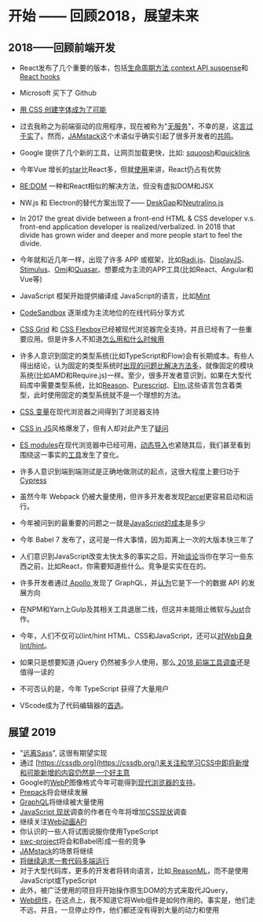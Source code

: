 # 开始 —— 回顾2018，展望未来

## 2018——回顾前端开发

- React发布了几个重要的版本，包括[生命周期方法](https://reactjs.org/blog/2018/03/29/react-v-16-3.html#component-lifecycle-changes),[context API](https://reactjs.org/blog/2018/03/29/react-v-16-3.html#official-context-api),[suspense](https://reactjs.org/docs/react-api.html#reactsuspense)和[React hooks](https://reactjs.org/docs/hooks-intro.html)

- Microsoft 买下了 Github
- [用 CSS 创建字体成为了可能](https://yusugomori.com/projects/css-sans/)
- 过去我称之为前端驱动的应用程序，现在被称为"[无服务](https://serverless.css-tricks.com/)"，不幸的是，这[言过于实](https://www.jeremydaly.com/stop-calling-everything-serverless/)了。然而，[JAMstack](https://jamstack.org/)这个术语似乎确实引起了很多开发者的[共鸣](https://jamstackconf.com/nyc/)。
- Google 提供了几个新的工具，让网页加载更快，比如: [squoosh](https://github.com/GoogleChromeLabs/squoosh/)和[quicklink](https://github.com/GoogleChromeLabs/quicklink)
- 今年Vue 增长的[star](https://risingstars.js.org/2018/en/#section-framework)比React多，但就[使用](https://www.npmjs.com/browse/depended)来讲，React仍占有优势
- [RE:DOM](https://github.com/redom/redom) 一种和React相似的解决方法，但没有虚拟DOM和JSX
- NW.js 和 Electron的替代方案出现了—— [DeskGap](https://deskgap.com/)和[Neutralino.js](https://neutralino.js.org/)
- In 2017 the great divide between a front-end HTML & CSS developer v.s. front-end application developer is realized/verbalized. In 2018 that divide has grown wider and deeper and more people start to feel the divide.
- 今年就和近几年一样，出现了许多 APP 或框架，比如[Radi.js](https://radi.js.org/)、[DisplayJS](https://display.js.org/)、[ Stimulus](https://stimulusjs.org/)、[Omi](https://github.com/Tencent/omi)和[Quasar](https://quasar.dev/)。想要成为主流的APP工具(比如React、Angular和Vue等)
- JavaScript 框架开始提供编译成 JavaScript的语言，比如[Mint](https://www.mint-lang.com/)
- [CodeSandbox](https://codesandbox.io/) 逐渐成为主流地位的在线代码分享方式
- [CSS Grid](https://cssgridgarden.com/) 和 [CSS Flexbox](https://flexboxfroggy.com/)已经被现代浏览器完全支持，并且已经有了一些重要应用。但是许多人不知道[怎么用和什么时候用](https://css-irl.info/to-grid-or-to-flex/)
- 许多人意识到固定的类型系统(比如TypeScript和Flow)会有长期成本。有些人得出结论，认为固定的类型系统时[出现的问题比解决方法多](https://medium.com/javascript-scene/the-typescript-tax-132ff4cb175b)，就像固定的模块系统(比如AMD和Require.js)一样。至少，很多开发者意识到，如果在大型代码库中需要类型系统，比如[Reason](https://reasonml.github.io/)、[Purescript](http://www.purescript.org/)、[Elm](https://elm-lang.org/),这些语言包含着类型，此时使用固定的类型系统就不是一个理想的方法。
- [CSS 变量](https://developer.mozilla.org/en-US/docs/Web/CSS/Using_CSS_custom_properties)在现代浏览器之间得到了浏览器支持
- [CSS in JS](http://michelebertoli.github.io/css-in-js/)风格爆发了，但有人却对此产生了[疑问](http://bradfrost.com/blog/link/whats-wrong-with-css-in-js/)
- [ES modules](https://caniuse.com/#search=modules)在现代浏览器中已经可用，[动态导入](https://v8.dev/features/dynamic-import#dynamic)也紧随其后，我们甚至看到围绕这一事实的[工具](https://www.pikapkg.com/blog/introducing-pika-pack/)发生了变化。
- 许多人意识到端到端测试是正确地做测试的起点，这很大程度上要归功于[Cypress](https://www.cypress.io/how-it-works/)
- 虽然今年 Webpack 仍被大量使用，但许多开发者发现[Parcel](https://github.com/parcel-bundler/parcel)更容易启动和运行。
- 今年被问到的最重要的问题之一就是[JavaScript的成本](https://medium.com/@addyosmani/the-cost-of-javascript-in-2018-7d8950fbb5d4)是多少
- 今年 Babel 7 发布了，这可是一件大事情，因为距离上一次的大版本快三年了
- 人们意识到JavaScript改变太快太多的事实之后，开始[谈论](https://www.robinwieruch.de/javascript-fundamentals-react-requirements)当你在学习一些东西之前，比如React，你需要知道些什么。竞争是实实在在的。
- 许多开发者通过[ Apollo ](https://www.apollographql.com/)发现了 GraphQL，并[认为](https://medium.com/m/global-identity?redirectUrl=https%3A%2F%2Fblog.bitsrc.io%2Fwhy-does-everyone-love-graphql-17de7f99f05a)它是下一个的数据 API 的发展方向
- 在NPM和Yarn上Gulp及其相关工具退居二线，但这并未能阻止微软与[Just](https://github.com/Microsoft/just)合作。
- 今年，人们不仅可以lint/hint HTML、CSS和JavaScript，还可以[对Web自身lint/hint](https://webhint.io/)。
- 如果只是想要知道 jQuery 仍然被多少人使用，那么[ 2018 前端工具调查](https://ashleynolan.co.uk/blog/frontend-tooling-survey-2018-results)还是值得一读的
- 不可否认的是，今年 TypeScript 获得了大量用户
- VScode成为了代码编辑器的[首选](https://triplebyte.com/blog/editor-report-the-rise-of-visual-studio-code)。

## 展望 2019

- "[远离Sass](https://cathydutton.co.uk/posts/why-i-stopped-using-sass/)", 这很有期望实现
- 通过 [https://cssdb.org](https://cssdb.org/)来关注和学习CSS中即将新增和可能新增的内容仍然是一个好主意
- Google的[WebP](https://developers.google.com/speed/webp/)图像格式今年可能得到[现代浏览器的支持](https://caniuse.com/#feat=webp)。
- [Prepack](https://prepack.io/)将会继续发展
- [GraphQL](https://graphql.org/)将继续被大量使用
- [JavaScript 现状](https://stateofjs.com/)调查的作者在今年将增加[CSS现状](https://stateofcss.com/)调查
- 继续关注[Web动画API](https://caniuse.com/#feat=web-animation)
- 你认识的一些人将试图说服你使用TypeScript
-  [swc-project](https://github.com/swc-project/swc)将会和Babel形成一些的竞争
- [JAMstack](https://jamstack.org/)的场景将继续
- [将继续追求一套代码多端运行](https://quasar.dev/)
- 对于大型代码库，更多的开发者将转向语言，比如[ ReasonML](https://www.imaginarycloud.com/blog/reasonml-react-as-first-intended/)，而不是使用JavaScript或TypeScript
- 此外，被广泛使用的项目将开始操作原生DOM的方式来取代JQuery，
- [Web组件](https://developer.mozilla.org/en-US/docs/Web/Web_Components)，在这点上，我不知道它将Web组件是如何作用的。事实是，他们走不远，并且，一旦停止炒作，他们都还没有得到大量的动力和使用
